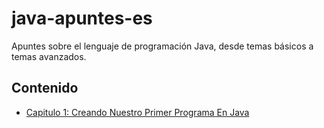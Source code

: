 # java-apuntes-es
Apuntes sobre el lenguaje de programación Java, desde temas básicos a temas avanzados.

## Contenido

* [Capitulo 1: Creando Nuestro Primer Programa En Java](Capitulo-01/PrimerProgramaEnJava.md)
